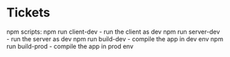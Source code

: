 # Tickets

npm scripts:
npm run client-dev - run the client as dev
npm run server-dev - run the server as dev
npm run build-dev - compile the app in dev env
npm run build-prod - compile the app in prod env